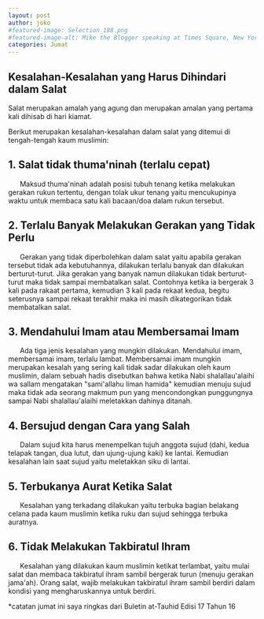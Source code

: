 ```yaml
---
layout: post
author: joko
#featured-image: Selection_188.png
#featured-image-alt: Mike the Blogger speaking at Times Square, New York City, New York
categories: Jumat
---
```


## Kesalahan-Kesalahan yang Harus Dihindari dalam Salat 

Salat merupakan amalah yang agung dan merupakan amalan yang pertama kali dihisab di hari kiamat.

Berikut merupakan kesalahan-kesalahan dalam salat yang ditemui di tengah-tengah kaum muslimin:

## 1. Salat tidak thuma'ninah (terlalu cepat)

&nbsp;&nbsp;&nbsp;&nbsp;&nbsp; Maksud thuma'ninah adalah posisi tubuh tenang ketika melakukan gerakan rukun tertentu, dengan tolak ukur tenang yaitu mencukupinya waktu untuk membaca satu kali bacaan/doa dalam rukun tersebut.


## 2. Terlalu Banyak Melakukan Gerakan yang Tidak Perlu

&nbsp;&nbsp;&nbsp;&nbsp;&nbsp; Gerakan yang tidak diperbolehkan dalam salat yaitu apabila gerakan tersebut tidak ada kebutuhannya, dilakukan terlalu banyak dan dilakukan berturut-turut. Jika gerakan yang banyak namun dilakukan tidak berturut-turut maka tidak sampai membatalkan salat. Contohnya ketika ia bergerak 3 kali pada rakaat pertama, kemudian 3 kali pada rekaat kedua, begitu seterusnya sampai rekaat terakhir maka ini masih dikategorikan tidak membatalkan salat.

## 3. Mendahului Imam atau Membersamai Imam

&nbsp;&nbsp;&nbsp;&nbsp;&nbsp; Ada tiga jenis kesalahan yang mungkin dilakukan.  Mendahului imam, membersamai imam, terlalu lambat. Membersamai imam mungkin merupakan kesalah yang sering kali tidak sadar dilakukan oleh kaum muslimin, dalam sebuah hadis disebutkan bahwa ketika Nabi shalallau'alaihi wa sallam mengatakan "sami'allahu liman hamida" kemudian menuju sujud maka tidak ada seorang makmum pun yang mencondongkan punggungnya sampai Nabi shalallau'alaihi meletakkan dahinya ditanah.

## 4. Bersujud dengan Cara yang Salah

&nbsp;&nbsp;&nbsp;&nbsp;&nbsp; Dalam sujud kita harus menempelkan tujuh anggota sujud (dahi, kedua telapak tangan, dua lutut, dan ujung-ujung kaki) ke lantai. Kemudian kesalahan lain saat sujud yaitu meletakkan siku di lantai.

## 5. Terbukanya Aurat Ketika Salat

&nbsp;&nbsp;&nbsp;&nbsp;&nbsp; Kesalahan yang terkadang dilakukan yaitu terbuka bagian belakang celana pada kaum muslimin ketika ruku dan sujud sehingga terbuka auratnya.

## 6. Tidak Melakukan Takbiratul Ihram

&nbsp;&nbsp;&nbsp;&nbsp;&nbsp; Kesalahan yang dilakukan kaum muslimin ketikat terlambat, yaitu mulai salat dan membaca takbiratul ihram sambil bergerak turun (menuju gerakan jama'ah). Orang salat, wajib melakukan takbiratul ihram sambil berdiri dalam kondisi yang mengharuskannya untuk berdiri.


*catatan jumat ini saya ringkas dari Buletin at-Tauhid Edisi 17 Tahun 16
